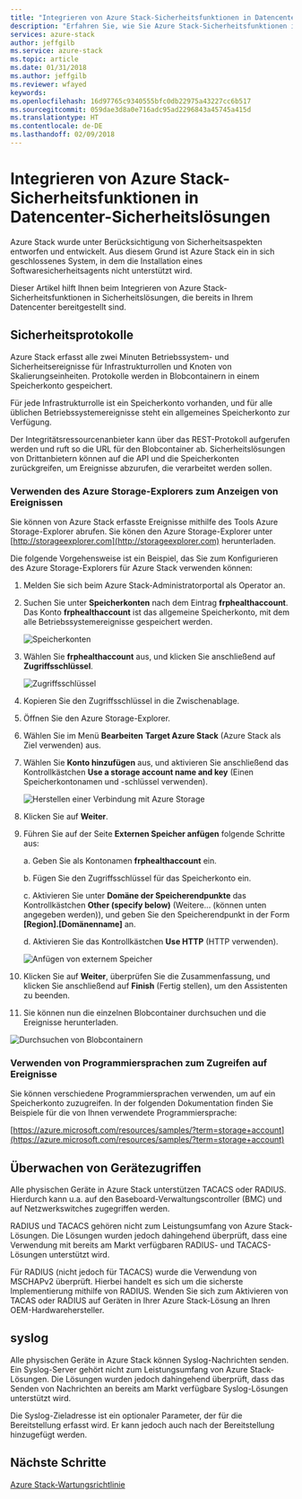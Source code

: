 ```yaml
---
title: "Integrieren von Azure Stack-Sicherheitsfunktionen in Datencenter-Sicherheitslösungen"
description: "Erfahren Sie, wie Sie Azure Stack-Sicherheitsfunktionen in Ihre Datencenter-Sicherheitslösungen integrieren."
services: azure-stack
author: jeffgilb
ms.service: azure-stack
ms.topic: article
ms.date: 01/31/2018
ms.author: jeffgilb
ms.reviewer: wfayed
keywords: 
ms.openlocfilehash: 16d97765c9340555bfc0db22975a43227cc6b517
ms.sourcegitcommit: 059dae3d8a0e716adc95ad2296843a45745a415d
ms.translationtype: HT
ms.contentlocale: de-DE
ms.lasthandoff: 02/09/2018
---
```

# <a name="azure-stack-datacenter-integration---security"></a>Integrieren von Azure Stack-Sicherheitsfunktionen in Datencenter-Sicherheitslösungen
Azure Stack wurde unter Berücksichtigung von Sicherheitsaspekten entworfen und entwickelt. Aus diesem Grund ist Azure Stack ein in sich geschlossenes System, in dem die Installation eines Softwaresicherheitsagents nicht unterstützt wird.

Dieser Artikel hilft Ihnen beim Integrieren von Azure Stack-Sicherheitsfunktionen in Sicherheitslösungen, die bereits in Ihrem Datencenter bereitgestellt sind.

## <a name="security-logs"></a>Sicherheitsprotokolle

Azure Stack erfasst alle zwei Minuten Betriebssystem- und Sicherheitsereignisse für Infrastrukturrollen und Knoten von Skalierungseinheiten. Protokolle werden in Blobcontainern in einem Speicherkonto gespeichert.

Für jede Infrastrukturrolle ist ein Speicherkonto vorhanden, und für alle üblichen Betriebssystemereignisse steht ein allgemeines Speicherkonto zur Verfügung.

Der Integritätsressourcenanbieter kann über das REST-Protokoll aufgerufen werden und ruft so die URL für den Blobcontainer ab. Sicherheitslösungen von Drittanbietern können auf die API und die Speicherkonten zurückgreifen, um Ereignisse abzurufen, die verarbeitet werden sollen.

### <a name="use-azure-storage-explorer-to-view-events"></a>Verwenden des Azure Storage-Explorers zum Anzeigen von Ereignissen

Sie können von Azure Stack erfasste Ereignisse mithilfe des Tools Azure Storage-Explorer abrufen. Sie könen den Azure Storage-Explorer unter [http://storageexplorer.com](http://storageexplorer.com) herunterladen.

Die folgende Vorgehensweise ist ein Beispiel, das Sie zum Konfigurieren des Azure Storage-Explorers für Azure Stack verwenden können:

1. Melden Sie sich beim Azure Stack-Administratorportal als Operator an.
2. Suchen Sie unter **Speicherkonten** nach dem Eintrag **frphealthaccount**. Das Konto **frphealthaccount** ist das allgemeine Speicherkonto, mit dem alle Betriebssystemereignisse gespeichert werden.

   ![Speicherkonten](media/azure-stack-integrate-security/storage-accounts.png)

3. Wählen Sie **frphealthaccount** aus, und klicken Sie anschließend auf **Zugriffsschlüssel**.

   ![Zugriffsschlüssel](media/azure-stack-integrate-security/access-keys.png)

4. Kopieren Sie den Zugriffsschlüssel in die Zwischenablage.
5. Öffnen Sie den Azure Storage-Explorer.
6. Wählen Sie im Menü **Bearbeiten** **Target Azure Stack** (Azure Stack als Ziel verwenden) aus.
7. Wählen Sie **Konto hinzufügen** aus, und aktivieren Sie anschließend das Kontrollkästchen **Use a storage account name and key** (Einen Speicherkontonamen und -schlüssel verwenden).

   ![Herstellen einer Verbindung mit Azure Storage](media/azure-stack-integrate-security/connect-storage.png)

8. Klicken Sie auf **Weiter**.

9. Führen Sie auf der Seite **Externen Speicher anfügen** folgende Schritte aus:

   a. Geben Sie als Kontonamen **frphealthaccount** ein.

   b. Fügen Sie den Zugriffsschlüssel für das Speicherkonto ein.

   c. Aktivieren Sie unter **Domäne der Speicherendpunkte** das Kontrollkästchen **Other (specify below)** (Weitere... (können unten angegeben werden)), und geben Sie den Speicherendpunkt in der Form **[Region].[Domänenname]** an.

   d. Aktivieren Sie das Kontrollkästchen **Use HTTP** (HTTP verwenden).

   ![Anfügen von externem Speicher](media/azure-stack-integrate-security/attach-storage.png)

10. Klicken Sie auf **Weiter**, überprüfen Sie die Zusammenfassung, und klicken Sie anschließend auf **Finish** (Fertig stellen), um den Assistenten zu beenden.
11. Sie können nun die einzelnen Blobcontainer durchsuchen und die Ereignisse herunterladen.

   ![Durchsuchen von Blobcontainern](media/azure-stack-integrate-security/browse-blob.png)

### <a name="use-programming-languages-to-access-events"></a>Verwenden von Programmiersprachen zum Zugreifen auf Ereignisse

Sie können verschiedene Programmiersprachen verwenden, um auf ein Speicherkonto zuzugreifen. In der folgenden Dokumentation finden Sie Beispiele für die von Ihnen verwendete Programmiersprache:

[https://azure.microsoft.com/resources/samples/?term=storage+account](https://azure.microsoft.com/resources/samples/?term=storage+account)

## <a name="device-access-auditing"></a>Überwachen von Gerätezugriffen

Alle physischen Geräte in Azure Stack unterstützen TACACS oder RADIUS. Hierdurch kann u.a. auf den Baseboard-Verwaltungscontroller (BMC) und auf Netzwerkswitches zugegriffen werden.

RADIUS und TACACS gehören nicht zum Leistungsumfang von Azure Stack-Lösungen. Die Lösungen wurden jedoch dahingehend überprüft, dass eine Verwendung mit bereits am Markt verfügbaren RADIUS- und TACACS-Lösungen unterstützt wird.

Für RADIUS (nicht jedoch für TACACS) wurde die Verwendung von MSCHAPv2 überprüft. Hierbei handelt es sich um die sicherste Implementierung mithilfe von RADIUS.
Wenden Sie sich zum Aktivieren von TACAS oder RADIUS auf Geräten in Ihrer Azure Stack-Lösung an Ihren OEM-Hardwarehersteller.

## <a name="syslog"></a>syslog

Alle physischen Geräte in Azure Stack können Syslog-Nachrichten senden. Ein Syslog-Server gehört nicht zum Leistungsumfang von Azure Stack-Lösungen. Die Lösungen wurden jedoch dahingehend überprüft, dass das Senden von Nachrichten an bereits am Markt verfügbare Syslog-Lösungen unterstützt wird.

Die Syslog-Zieladresse ist ein optionaler Parameter, der für die Bereitstellung erfasst wird. Er kann jedoch auch nach der Bereitstellung hinzugefügt werden.

## <a name="next-steps"></a>Nächste Schritte

[Azure Stack-Wartungsrichtlinie](azure-stack-servicing-policy.md)
